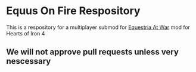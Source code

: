 <h1>Equus On Fire Respository</h1>
<p>This is a respository for a multiplayer submod for 
<a href="https://steamcommunity.com/workshop/filedetails/?id=1826643372">Equestria At War</a> 
mod for Hearts of Iron 4</p>
<h2>We will not approve pull requests unless very nescessary</h2>
